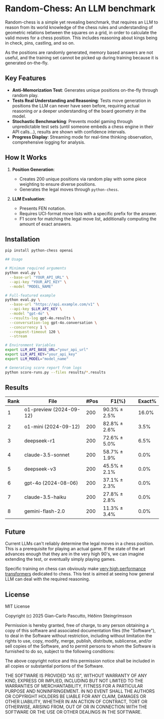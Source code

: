 # Random-Chess: An LLM benchmark

Random-chess is a simple yet revealing benchmark, that requires an LLM to reason from its world knowledge of the chess rules and understanding of geometric relations between the squares on a grid, in order to calculate the valid moves for a chess position. This includes reasoning about kings being in check, pins, castling, and so on.

As the positions are randomly generated, memory based answers are not useful, and the training set cannot be picked up during training because it is generated on-the-fly.

## Key Features

- **Anti-Memorization Test**: Generates unique positions on-the-fly through random play.
- **Tests Real Understanding and Reasoning**: Tests move generation in positions the LLM can never have seen before, requiring actual reasoning *or* a deeper understanding of the board geometry *in* the model.
- **Stochastic Benchmarking**: Prevents model gaming through unpredictable test sets (until someone embeds a chess engine in their API calls...), results are shown with confidence intervals.
- **Progress Display**: Streaming mode for real-time thinking observation, comprehensive logging for analysis.

## How It Works

1. **Position Generation**:
   - Creates 200 unique positions via random play with some piece weighting to ensure diverse positions.
   - Generates the legal moves through `python-chess`.

2. **LLM Evaluation**:
   - Presents FEN notation.
   - Requires UCI-format move lists with a specific prefix for the answer.
   - F1 score for matching the legal move list, additionally computing the amount of exact answers.

## Installation

```bash
pip install python-chess openai

## Usage

# Minimum required arguments
python eval.py \
  --base-url "YOUR_API_URL" \
  --api-key "YOUR_API_KEY" \
  --model "MODEL_NAME"

# Full-featured example
python eval.py \
  --base-url "https://api.example.com/v1" \
  --api-key $LLM_API_KEY \
  --model "gpt-4o" \
  --results-log gpt-4o.results \
  --conversation-log gpt-4o.conversation \
  --concurrency 1 \
  --request-timeout 120 \
  --stream

# Environment Variables
export LLM_API_BASE_URL="your_api_url"
export LLM_API_KEY="your_api_key"
export LLM_MODEL="model_name"

# Generating score report from logs
python score-runs.py --files results/*.results

```

## Results

| Rank | File                     | #Pos |    F1(%)         | Exact% |
|------|--------------------------|------|------------------|--------|
|    1 | o1-preview (2024-09-12)  | 200  |  90.3% ±  2.5%   |  16.0% |
|    2 | o1-mini (2024-09-12)     | 200  |  82.8% ±  2.6%   |   3.5% |
|    3 | deepseek-r1              | 200  |  72.6% ±  5.0%   |   6.5% |
|    4 | claude-3.5-sonnet        | 200  |  58.7% ±  1.9%   |   0.0% |
|    5 | deepseek-v3              | 200  |  45.5% ±  2.1%   |   0.0% |
|    6 | gpt-4o (2024-08-06)      | 200  |  37.1% ±  2.3%   |   0.0% |
|    7 | claude-3.5-haiku         | 200  |  27.8% ±  2.8%   |   0.0% |
|    8 | gemini-flash-2.0         | 200  |  11.3% ±  3.4%   |   0.0% |

## Future

Current LLMs can't reliably determine the legal moves in a chess position. This is a prerequisite for playing an actual game. If the state of the art advances enough that they are in the very high 90's, we can imagine extending the test, or eventually simply playing games.

Specific training on chess can obviously make [very high performance transformers](https://lczero.org/dev/wiki/best-nets-for-lc0/) dedicated to chess. This test is aimed at seeing how general LLM can deal with the required reasoning.

## License

MIT License

Copyright (c) 2025 Gian-Carlo Pascutto, Héðinn Steingrímsson

Permission is hereby granted, free of charge, to any person obtaining a copy of this software and associated documentation files (the "Software"), to deal in the Software without restriction, including without limitation the rights to use, copy, modify, merge, publish, distribute, sublicense, and/or sell copies of the Software, and to permit persons to whom the Software is furnished to do so, subject to the following conditions:

The above copyright notice and this permission notice shall be included in all copies or substantial portions of the Software.

THE SOFTWARE IS PROVIDED "AS IS", WITHOUT WARRANTY OF ANY KIND, EXPRESS OR IMPLIED, INCLUDING BUT NOT LIMITED TO THE WARRANTIES OF MERCHANTABILITY, FITNESS FOR A PARTICULAR PURPOSE AND NONINFRINGEMENT. IN NO EVENT SHALL THE AUTHORS OR COPYRIGHT HOLDERS BE LIABLE FOR ANY CLAIM, DAMAGES OR OTHER LIABILITY, WHETHER IN AN ACTION OF CONTRACT, TORT OR OTHERWISE, ARISING FROM, OUT OF OR IN CONNECTION WITH THE SOFTWARE OR THE USE OR OTHER DEALINGS IN THE SOFTWARE.
